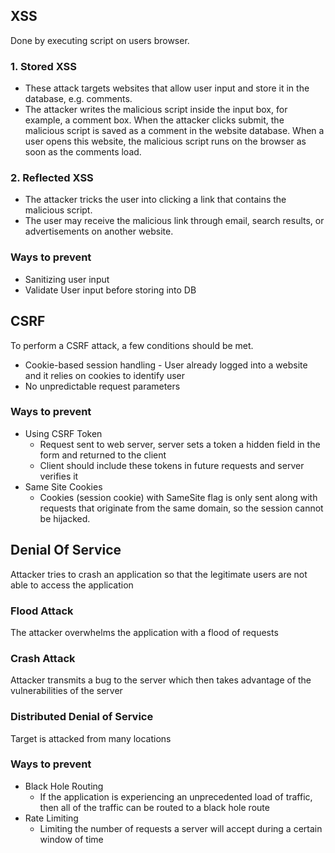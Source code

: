 ## XSS
Done by executing script on users browser.

### 1. Stored XSS
  - These attack targets websites that allow user input and store it in the database, e.g. comments.
  - The attacker writes the malicious script inside the input box, for example, a comment box. When the attacker clicks submit, the malicious script is saved as a comment in the website database. When a user opens this website, the malicious script runs on the browser as soon as the comments load.
    
### 2. Reflected XSS
  - The attacker tricks the user into clicking a link that contains the malicious script.
  - The user may receive the malicious link through email, search results, or advertisements on another website.

### Ways to prevent
- Sanitizing user input
- Validate User input before storing into DB


## CSRF

To perform a CSRF attack, a few conditions should be met.
- Cookie-based session handling  - User already logged into a website and it relies on cookies to identify user
- No unpredictable request parameters

### Ways to prevent

- Using CSRF Token
  - Request sent to web server, server sets a token a hidden field in the form and returned to the client
  - Client should include these tokens in future requests and server verifies it
- Same Site Cookies
  - Cookies (session cookie) with SameSite flag is only sent along with requests that originate from the same domain, so the session cannot be hijacked.


 ## Denial Of Service
 Attacker tries to crash an application so that the legitimate users are not able to access the application

 ### Flood Attack
 The attacker overwhelms the application with a flood of requests
 
 ### Crash Attack
 Attacker transmits a bug to the server which then takes advantage of the vulnerabilities of the server

 ### Distributed Denial of Service
 Target is attacked from many locations

 ### Ways to prevent

 - Black Hole Routing
   - If the application is experiencing an unprecedented load of traffic, then all of the traffic can be routed to a black hole route
 - Rate Limiting
   - Limiting the number of requests a server will accept during a certain window of time 
